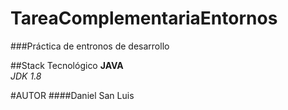 # TareaComplementariaEntornos

###Práctica de entronos de desarrollo

##Stack Tecnológico
**JAVA**  
*JDK 1.8*

#AUTOR
####Daniel San Luis
